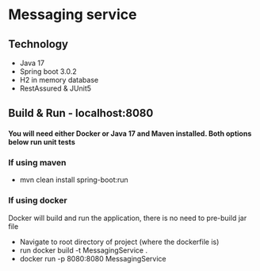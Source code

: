 # Messaging service

## Technology

* Java 17
* Spring boot 3.0.2
* H2 in memory database
* RestAssured & JUnit5

## Build & Run - localhost:8080

#### You will need either Docker or Java 17 and Maven installed. Both options below run unit tests

### If using maven

* mvn clean install spring-boot:run

### If using docker

Docker will build and run the application, there is no need to pre-build jar file

* Navigate to root directory of project (where the dockerfile is)
* run docker build -t MessagingService .
* docker run -p 8080:8080 MessagingService